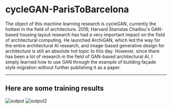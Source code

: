 # cycleGAN-ParisToBarcelona

The object of this machine learning research is cycleGAN, currently the hottest in the field of architecture. 2019, Harvard Stanislas Chaillou's GAN-based housing layout research has had a very important impact on the field of architectural computing. He launched ArchiGAN, which led the way for the entire architectural AI research, and image-based generative design for architecture is still an absolute hot topic to this day.
However, since there has been a lot of research in the field of GAN-based architectural AI, I simply learned how to use GAN through the example of building façade style migration without further publishing it as a paper.

***

## Here are some training results


![output](https://user-images.githubusercontent.com/57033123/146217963-c065b593-ce9c-419b-9573-e0411ba83f01.png)
![output2](https://user-images.githubusercontent.com/57033123/146217982-2527f506-c504-416c-9899-6d7abfbc7217.png)

